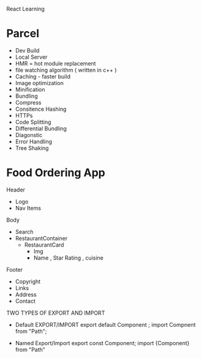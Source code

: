 React Learning 

# Parcel

- Dev Build
- Local Server
- HMR = hot module replacement 
- file watching algorithm ( written in c++ )
- Caching - faster build
- Image optimization
- Minification
- Bundling
- Compress
- Consitence Hashing
- HTTPs
- Code Splitting
- Differential Bundling
- Diagonstic
- Error Handling
- Tree Shaking


# Food Ordering App

Header
- Logo
- Nav Items

Body
- Search
- RestaurantContainer
  - RestaurantCard
    - Img
    - Name , Star Rating , cuisine 

Footer
- Copyright
- Links
- Address
- Contact

TWO TYPES OF EXPORT AND IMPORT

- Default EXPORT/IMPORT
  export default Component ;
  import Compnent from "Path";

- Named Export/Import
  export const Component;
  import {Component} from "Path"